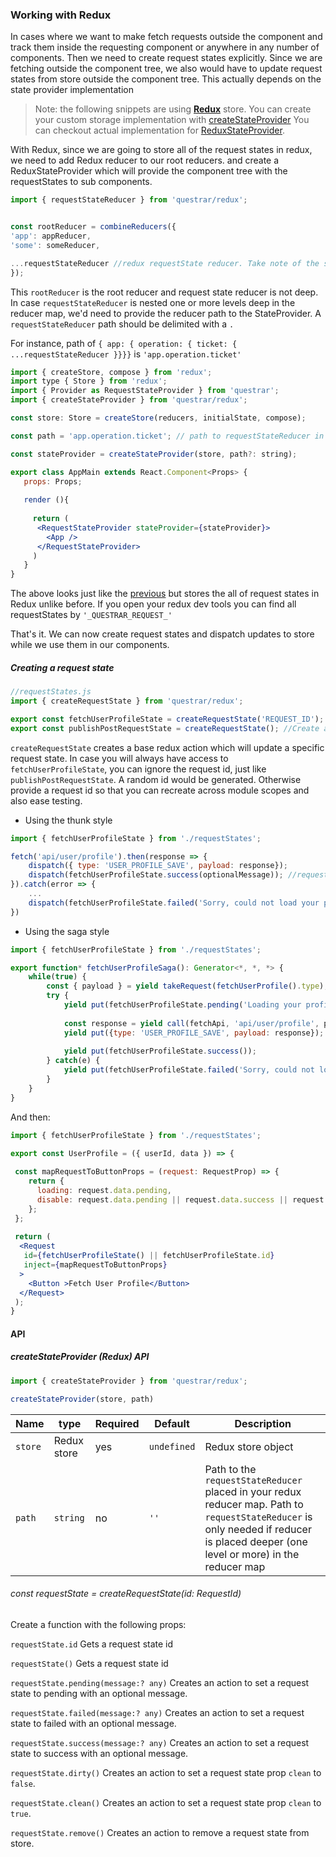 
### Working with Redux


In cases where we want to make fetch requests outside the component
 and track them inside the requesting component or anywhere in any number of components.
 Then we need to create request states explicitly. Since we are fetching outside the component tree,
  we also would have to update request states from store outside the component tree.
 This actually depends on the state provider implementation


> Note: the following snippets are using **[Redux](https://redux.js.org)** store.
 You can create your custom storage implementation with [createStateProvider](docs/createStateProvider.md) 
 You can checkout actual implementation for [ReduxStateProvider](src/redux/createStateProvider.js). 


With Redux, since we are going to store all of the request states in redux, we need to add Redux reducer to our root reducers.
 and create a ReduxStateProvider which will provide the component tree with the requestStates to sub components.
  
```js
import { requestStateReducer } from 'questrar/redux';


const rootReducer = combineReducers({
'app': appReducer,
'some': someReducer,

...requestStateReducer //redux requestState reducer. Take note of the spread syntax
});
```
This `rootReducer` is the root reducer and request state reducer is not deep.
In case `requestStateReducer` is nested one or more levels deep in the reducer map,
 we'd need to provide the reducer path to the StateProvider.
A `requestStateReducer` path should be delimited with a `.`

For instance, path of `{ app: { operation: { ticket: { ...requestStateReducer }}}}` is `'app.operation.ticket'`

```jsx harmony
import { createStore, compose } from 'redux';
import type { Store } from 'redux';
import { Provider as RequestStateProvider } from 'questrar';
import { createStateProvider } from 'questrar/redux';

const store: Store = createStore(reducers, initialState, compose);

const path = 'app.operation.ticket'; // path to requestStateReducer in Redux reducer map

const stateProvider = createStateProvider(store, path?: string);

export class AppMain extends React.Component<Props> {
   props: Props;
   
   render (){
    
     return (
      <RequestStateProvider stateProvider={stateProvider}>
        <App />
      </RequestStateProvider>
     )
   }
}
```

The above looks just like the [previous](../readme.md) but stores the all of request states in Redux unlike before. 
If you open your redux dev tools you can find all requestStates by `'_QUESTRAR_REQUEST_'`

That's it. We can now create request states and dispatch updates to store while we use them in our components.

##### Creating a request state


```js
//requestStates.js
import { createRequestState } from 'questrar/redux';

export const fetchUserProfileState = createRequestState('REQUEST_ID'); //Create a requestState with an explicit id
export const publishPostRequestState = createRequestState(); //Create a requestState with generated unique id
```
`createRequestState` creates a base redux action which will update a specific request state.
In case you will always have access to `fetchUserProfileState`, 
you can ignore the request id, just like `publishPostRequestState`. A random id would be generated.
Otherwise provide a request id so that you can recreate across module scopes and also ease testing.


* Using the thunk style
```js
import { fetchUserProfileState } from './requestStates';

fetch('api/user/profile').then(response => {
    dispatch({ type: 'USER_PROFILE_SAVE', payload: response});
    dispatch(fetchUserProfileState.success(optionalMessage)); //request.data.message === optionalMessage
}).catch(error => {
    ...
    dispatch(fetchUserProfileState.failed('Sorry, could not load your profile at this time'));
})
```

* Using the saga style
```js
import { fetchUserProfileState } from './requestStates';

export function* fetchUserProfileSaga(): Generator<*, *, *> {
    while(true) {
        const { payload } = yield takeRequest(fetchUserProfile().type);
        try {
            yield put(fetchUserProfileState.pending('Loading your profile');
            
            const response = yield call(fetchApi, 'api/user/profile', payload);
            yield put({type: 'USER_PROFILE_SAVE', payload: response});
            
            yield put(fetchUserProfileState.success());
        } catch(e) {            
            yield put(fetchUserProfileState.failed('Sorry, could not load your profile'));
        }
    }
}
```
And then:

```jsx harmony
import { fetchUserProfileState } from './requestStates';

export const UserProfile = ({ userId, data }) => {
   
 const mapRequestToButtonProps = (request: RequestProp) => {
    return {
      loading: request.data.pending,
      disable: request.data.pending || request.data.success || request.data.failureCount > 5,//disable after 5 request failures
    };
 };
 
 return (
  <Request
   id={fetchUserProfileState() || fetchUserProfileState.id}
   inject={mapRequestToButtonProps} 
  >
    <Button >Fetch User Profile</Button>
  </Request>
 );
}
```

#### API

##### createStateProvider (Redux) API
```js
import { createStateProvider } from 'questrar/redux';

createStateProvider(store, path)
```

| Name | type | Required | Default | Description |
| --- | --- |--- | --- | --- |
|`store` | Redux store | yes | `undefined` | Redux store object |
|`path`| `string` | no | `''` | Path to the `requestStateReducer` placed in your redux reducer map. Path to `requestStateReducer` is only needed if reducer is placed deeper (one level or more) in the reducer map  |



###### const requestState = createRequestState(id: RequestId)
Create a function with the following props:

`requestState.id`
Gets a request state id


`requestState()`
Gets a request state id


`requestState.pending(message:? any)`
Creates an action to set a request state to pending with an optional message.


`requestState.failed(message:? any)`
Creates an action to set a request state to failed with an optional message.


`requestState.success(message:? any)`
Creates an action to set a request state to success with an optional message.


`requestState.dirty()`
Creates an action to set a request state prop `clean` to `false`.

`requestState.clean()`
Creates an action to set a request state prop `clean` to `true`.

`requestState.remove()`
Creates an action to remove a request state from store.

